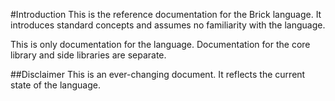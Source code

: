 #Introduction
This is the reference documentation for the Brick language. It introduces standard concepts and assumes no familiarity with the language.

This is only documentation for the language. Documentation for the core library and side libraries are separate.

##Disclaimer
This is an ever-changing document. It reflects the current state of the language.
